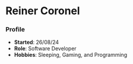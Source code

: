 # Reiner Coronel

### Profile
- **Started**: 26/08/24
- **Role**: Software Developer
- **Hobbies**: Sleeping, Gaming, and Programming

